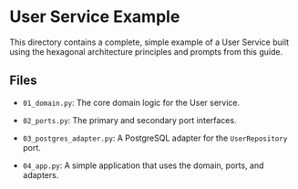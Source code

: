 # User Service Example

This directory contains a complete, simple example of a User Service built using the hexagonal architecture principles and prompts from this guide.

## Files


- `01_domain.py`: The core domain logic for the User service.

- `02_ports.py`: The primary and secondary port interfaces.

- `03_postgres_adapter.py`: A PostgreSQL adapter for the `UserRepository` port.

- `04_app.py`: A simple application that uses the domain, ports, and adapters.
